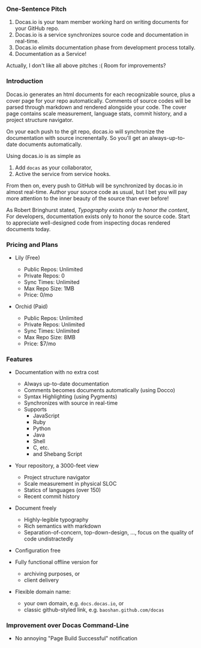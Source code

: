 ### One-Sentence Pitch

  1. Docas.io is your team member working hard on writing documents for your GitHub repo.
  2. Docas.io is a service synchronizes source code and documentation in real-time. 
  3. Docas.io elimits documentation phase from development process totally.
  4. Documentation as a Service!
  
  Actually, I don't like all above pitches :( Room for improvements? 

### Introduction

Docas.io generates an html documents for each recognizable source, plus a cover
page for your repo automatically. Comments of source codes will be parsed
through markdown and rendered alongside your code. The cover page contains
scale measurement, language stats, commit history, and a project structure
navigator.

On your each push to the git repo, docas.io will synchronize the documentation
with source increnentally. So you'll get an always-up-to-date documents
automatically.

Using docas.io is as simple as

  1. Add `docas` as your collaborator,
  2. Active the service from service hooks.

From then on, every push to GitHub will be synchronized by docas.io in almost
real-time. Author your source code as usual, but I bet you will pay more
attention to the inner beauty of the source than ever before!

As Robert Bringhurst stated, *Typography exists only to honor the content*,
For developers, documentation exists only to honor the source code. Start to
appreciate well-designed code from inspecting docas rendered documents today.

### Pricing and Plans

  * Lily (Free)
    
    * Public Repos:   Unlimited
    * Private Repos:  0
    * Sync Times:     Unlimited
    * Max Repo Size:  1MB
    * Price:          0/mo

  * Orchid (Paid)

    * Public Repos:   Unlimited
    * Private Repos:  Unlimited
    * Sync Times:     Unlimited
    * Max Repo Size:  8MB
    * Price:          $7/mo

### Features

  * Documentation with no extra cost
    + Always up-to-date documentation
    + Comments becomes documents automatically (using Docco)
    + Syntax Highlighting (using Pygments)
    + Synchronizes with source in real-time
    + Supports
      - JavaScript
      - Ruby
      - Python
      - Java
      - Shell
      - C, etc.
      - and Shebang Script

  * Your repository, a 3000-feet view
    + Project structure navigator
    + Scale measurement in physical SLOC
    + Statics of languages (over 150)
    + Recent commit history

  * Document freely
    + Highly-legible typography
    + Rich semantics with markdown
    + Separation-of-concern, top-down-design, ..., focus on the quality of code undistractedly

  * Configuration free

  * Fully functional offline version for
    + archiving purposes, or
    + client delivery

  * Flexible domain name: 
    + your own domain, e.g. `docs.docas.io`, or
    + classic github-styled link, e.g. `baoshan.github.com/docas`

### Improvement over Docas Command-Line

  * No annoying "Page Build Successful" notification

